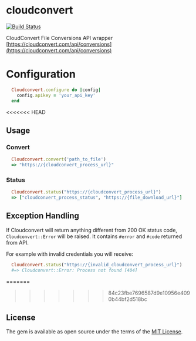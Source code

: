 # cloudconvert

[![Build Status](https://travis-ci.org/ldrner/cloudconvert.svg?branch=master)](https://travis-ci.org/ldrner/cloudconvert)

CloudConvert File Conversions API wrapper
[https://cloudconvert.com/api/conversions](https://cloudconvert.com/api/conversions)

# Configuration
``` ruby
  Cloudconvert.configure do |config|
    config.apikey = 'your_api_key'
  end
```
<<<<<<< HEAD
## Usage

### Convert
``` ruby
  Cloudconvert.convert('path_to_file')
  => "https://{cloudconvert_process_url}"
```
### Status
``` ruby
  Cloudconvert.status("https://{cloudconvert_process_url}")
  => ["cloudconvert_process_status", "https://{file_download_url}"]
```
## Exception Handling

If Cloudconvert will return anything different from 200 OK status code, `Cloudconvert::Error` will be raised. It contains `#error` and `#code` returned from API.

For example with invalid credentials you will receive:

``` ruby
  Cloudconvert.status("https://{invalid_cloudconvert_process_url}")
  #=> Cloudconvert::Error: Process not found [404]
```
=======

>>>>>>> 84c23fbe7696587d9e10956e4090b44bf2d518bc
## License

The gem is available as open source under the terms of the [MIT License](http://opensource.org/licenses/MIT).

